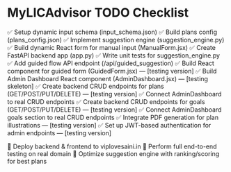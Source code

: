 # MyLICAdvisor TODO Checklist

✅ Setup dynamic input schema (input_schema.json)
✅ Build plans config (plans_config.json)
✅ Implement suggestion engine (suggestion_engine.py)
✅ Build dynamic React form for manual input (ManualForm.jsx)
✅ Create FastAPI backend app (app.py)
✅ Write unit tests for suggestion_engine.py
✅ Add guided flow API endpoint (/api/guided_suggestion)
✅ Build React component for guided form (GuidedForm.jsx) — [testing version]
✅ Build Admin Dashboard React component (AdminDashboard.jsx) — [testing skeleton]
✅ Create backend CRUD endpoints for plans (GET/POST/PUT/DELETE) — [testing version]
✅ Connect AdminDashboard to real CRUD endpoints
✅ Create backend CRUD endpoints for goals (GET/POST/PUT/DELETE) — [testing version]
✅ Connect AdminDashboard goals section to real CRUD endpoints
✅ Integrate PDF generation for plan illustrations — [testing version]
✅ Set up JWT-based authentication for admin endpoints — [testing version]

🔲 Deploy backend & frontend to viplovesaini.in
🔲 Perform full end-to-end testing on real domain
🔲 Optimize suggestion engine with ranking/scoring for best plans
